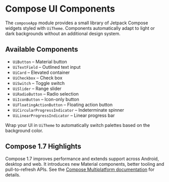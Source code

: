 # Compose UI Components

The `composeApp` module provides a small library of Jetpack Compose widgets styled with `UiTheme`. Components automatically adapt to light or dark backgrounds without an additional design system.

## Available Components

- `UiButton` – Material button
- `UiTextField` – Outlined text input
- `UiCard` – Elevated container
- `UiCheckbox` – Check box
- `UiSwitch` – Toggle switch
- `UiSlider` – Range slider
- `UiRadioButton` – Radio selection
- `UiIconButton` – Icon-only button
- `UiFloatingActionButton` – Floating action button
- `UiCircularProgressIndicator` – Indeterminate spinner
- `UiLinearProgressIndicator` – Linear progress bar

Wrap your UI in `UiTheme` to automatically switch palettes based on the background color.

## Compose 1.7 Highlights

Compose 1.7 improves performance and extends support across Android, desktop and web. It introduces new Material components, better tooling and pull-to-refresh APIs. See the [Compose Multiplatform documentation](https://github.com/jetbrains/compose-multiplatform) for details.
